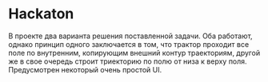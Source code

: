 # Hackaton
В проекте два варианта решения поставленной задачи. Оба работают, однако принцип одного заключается в том, что трактор проходит все поле по внутренним, копирующим внешний контур траекториям, другой же в свое очередь строит триекторию по полю от низа к верху поля. Предусмотрен некоторый очень простой UI.
